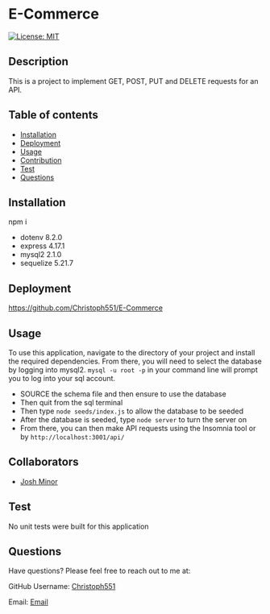 # E-Commerce

  [![License: MIT](https://img.shields.io/badge/License-MIT-yellow.svg)](https://opensource.org/licenses/MIT)

## Description

This is a project to implement GET, POST, PUT and DELETE requests for an API. 

## Table of contents

- [Installation](#Insallation)
- [Deployment](#Deployment)
- [Usage](#Usage)
- [Contribution](#Contributing)
- [Test](#Test)
- [Questions](#Questions)

## Installation

npm i
- dotenv 8.2.0
- express 4.17.1
- mysql2 2.1.0
- sequelize 5.21.7

## Deployment

https://github.com/Christoph551/E-Commerce

## Usage

To use this application, navigate to the directory of your project and install the required dependencies. From there, you will need to select the database by logging into mysql2. `mysql -u root -p` in your command line will prompt you to log into your sql account. 

- SOURCE the schema file and then ensure to use the database
- Then quit from the sql terminal
- Then type `node seeds/index.js` to allow the database to be seeded
- After the database is seeded, type `node server` to turn the server on
- From there, you can then make API requests using the Insomnia tool or by `http://localhost:3001/api/`

## Collaborators

- [Josh Minor](https://github.com/jminor90)

## Test

No unit tests were built for this application

## Questions

Have questions? Please feel free to reach out to me at:

GitHub Username: [Christoph551](https://github.com/Christoph551)

Email: [Email](mailto:christophersimmonds551@gmail.com)